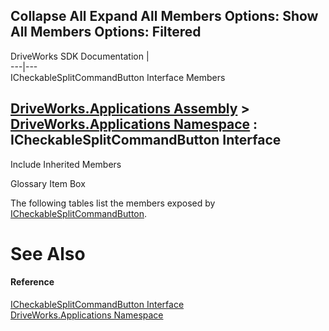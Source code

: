 Collapse All Expand All Members Options: Show All  Members Options: Filtered   
---  
DriveWorks SDK Documentation  |   
---|---  
ICheckableSplitCommandButton Interface Members   
  
[DriveWorks.Applications Assembly](topic13.md) > [DriveWorks.Applications Namespace](topic16.md) : ICheckableSplitCommandButton Interface  
---  
  
Include Inherited Members    


Glossary Item Box

The following tables list the members exposed by [ICheckableSplitCommandButton](topic72.md).

# See Also

#### Reference

[ICheckableSplitCommandButton Interface](topic72.md)   
[DriveWorks.Applications Namespace](topic16.md)


